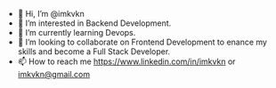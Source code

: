 - 👋 Hi, I’m @imkvkn
- 👀 I’m interested in Backend Development.
- 🌱 I’m currently learning Devops.
- 💞️ I’m looking to collaborate on Frontend Development to enance my skills and become a Full Stack Developer.
- 📫 How to reach me https://www.linkedin.com/in/imkvkn or imkvkn@gmail.com





<!---
imkvkn/imkvkn is a ✨ special ✨ repository because its `README.md` (this file) appears on your GitHub profile.
You can click the Preview link to take a look at your changes.
--->
